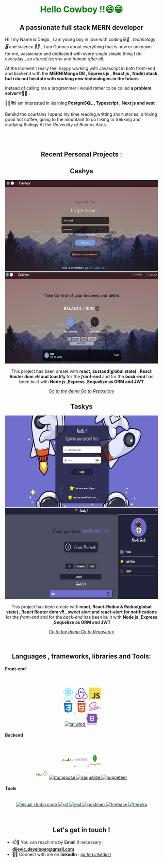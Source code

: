 <h1 style="color:green" align="center"> Hello Cowboy !!😄😁</h1>

<h2 align="center">A passionate <b>full stack MERN developer</b>
</h2>

Hi ! my Name is Diego , I am young boy in love with _coding💻🧑‍_ , _technology 🖥️_ and _science 🔭🔬_ , I am Curious about everything that is new or unknown for me, passionate and dedicated with every single simple thing I do everyday , an _eternal learner_ and _human after all_.

At the moment I really feel happy working with Javascript in both front-end and backend with the **MERN(Mongo DB , Express js , React js , Node) stack but i do not hesitate with working new technologies in the future.**

Instead of calling me a programmer I would rather to be called **a problem solver**⚒️🧮📱 .

🧑‍🚀📚I am interested in learning **PostgreSQL , Typescript , Next js and nest**

Behind the courtains I spend my time reading,writting short stories, drinking good hot coffee, going to the mountaint to do hiking or trekking and studying Biology At the _University of Buenos Aires_.

</br>
</br>

<h2 align="center">Recent Personal Projects :</h2>

<h2 align="center">Cashys</h2>
<div align="center" >
 <img src="./images/cashys1.png" alt="cashys screenshot" height="300" width="600"/>
 <img src="./images/cashys2.png" alt="cashys screenshot" height="300" width="600"/>
<p width="350" height="350" align="left">
 
 
This project has been create with **react, zustand(global state) , React Router dom v6 and toastify** 
for the **_front-end_** and for the **_back-end_** has been built with **Node js ,Express ,Sequelize as ORM  and JWT**
</p>

[ _Go to the demo_ ](https://cashys.netlify.app/)
[ _Go to Repository_ ](https://github.com/dijevic/cashys-front-end)

</div>

<h2 align="center">Taskys</h2>
<div align="center" >
 <img src="./images/taskys1.png" alt="cashys screenshot" height="300" width="600"/>
 <img src="./images/taskys.png" alt="cashys screenshot" height="300" width="600"/>
<p width="350" height="350" align="left">
 
 
This project has been create with **react, React-Redux & Redux(global state) , React Router dom v5 , sweet alert and react-alert for notifications** for the *front-end* and for the *back-end* has been built with **Node js ,Express ,Sequelize as ORM  and JWT**
</p>

[ _Go to the demo_ ](https://taskys.netlify.app/)
[ _Go to Repository_ ](https://github.com/dijevic/Tasky)

</div>

</br>

<h2 align="center">Languages , frameworks, libraries and Tools:</h2>

<h4>Front-end</h4>
</br>
</br>

<div align="center">
<a href="https://reactjs.org/" target="_blank"> <img src="https://raw.githubusercontent.com/devicons/devicon/master/icons/react/react-original-wordmark.svg" alt="react" width="40" height="40"/> </a>
<a href="https://redux.js.org" target="_blank"> <img src="https://raw.githubusercontent.com/devicons/devicon/master/icons/redux/redux-original.svg" alt="redux" width="40" height="40"/> </a>
<a href="https://developer.mozilla.org/en-US/docs/Web/JavaScript" target="_blank"> <img src="https://raw.githubusercontent.com/devicons/devicon/master/icons/javascript/javascript-original.svg" alt="javascript" width="40" height="40"/> </a>
</div>

<div align="center">
<a href="https://www.w3schools.com/css/" target="_blank"> <img src="https://raw.githubusercontent.com/devicons/devicon/master/icons/css3/css3-original-wordmark.svg" alt="css3" width="40" height="40"/> </a>
<a href="https://www.w3.org/html/" target="_blank"> <img src="https://raw.githubusercontent.com/devicons/devicon/master/icons/html5/html5-original-wordmark.svg" alt="html5" width="40" height="40"/> </a>
<a href="https://sass-lang.com" target="_blank"> <img src="https://raw.githubusercontent.com/devicons/devicon/master/icons/sass/sass-original.svg" alt="sass" width="40" height="40"/> </a>
</div>

<div align="center">
 <a href="https://tailwindcss.com/" target="_blank"> <img src="https://www.vectorlogo.zone/logos/tailwindcss/tailwindcss-icon.svg" alt="tailwind" width="40" height="40"/> </a>
<a href="https://getbootstrap.com" target="_blank"> <img src="https://raw.githubusercontent.com/devicons/devicon/master/icons/bootstrap/bootstrap-plain-wordmark.svg" alt="bootstrap" width="40" height="40"/> </a>
</div>

<h4>Backend</h4>
</br>
</br>

<div align="center">
<a href="https://nodejs.org" target="_blank"> <img src="https://raw.githubusercontent.com/devicons/devicon/master/icons/nodejs/nodejs-original-wordmark.svg" alt="nodejs" width="40" height="40"/> </a>
<a href="https://expressjs.com" target="_blank"> <img src="https://raw.githubusercontent.com/devicons/devicon/master/icons/express/express-original-wordmark.svg" alt="express" width="40" height="40"/> </a>
<a href="https://www.mongodb.com/" target="_blank"> <img src="https://raw.githubusercontent.com/devicons/devicon/master/icons/mongodb/mongodb-original-wordmark.svg" alt="mongodb" width="40" height="40"/> </a>
</div>

<div align="center">
<a href="https://www.mysql.com/" target="_blank"> <img src="https://raw.githubusercontent.com/devicons/devicon/master/icons/mysql/mysql-original-wordmark.svg" alt="mysql" width="40" height="40"/></a>
<a href="https://mongoosejs.com/" target="_blank"> <img src="https://avatars.githubusercontent.com/u/7552965?s=280&v=4" alt="mongoose" width="40" height="40"/> </a>
<a href="https://sequelize.org/" target="_blank"> <img src="https://miro.medium.com/max/724/1*Nt9mcMw6paQBnSH-i1zAKQ.png" alt="sequelize" width="40" height="40"/> </a>
<a href="https://github.com/puppeteer/puppeteer" target="_blank"> <img src="https://www.vectorlogo.zone/logos/pptrdev/pptrdev-official.svg" alt="puppeteer" width="40" height="40"/> </a>
</div>

<h4>Tools</h4>
</br>

<div align="center">
<a href="https://code.visualstudio.com/" target="_blank"> <img src="https://upload.wikimedia.org/wikipedia/commons/thumb/9/9a/Visual_Studio_Code_1.35_icon.svg/2048px-Visual_Studio_Code_1.35_icon.svg.png" alt="visual studio code" width="40" height="40"/> </a> 
<a href="https://git-scm.com/" target="_blank"> <img src="https://www.vectorlogo.zone/logos/git-scm/git-scm-icon.svg" alt="git" width="40" height="40"/> </a>
<a href="https://jestjs.io" target="_blank"> <img src="https://www.vectorlogo.zone/logos/jestjsio/jestjsio-icon.svg" alt="jest" width="40" height="40"/> </a>
<a href="https://postman.com" target="_blank"> <img src="https://www.vectorlogo.zone/logos/getpostman/getpostman-icon.svg" alt="postman" width="40" height="40"/> </a> 
<a href="https://firebase.google.com/" target="_blank"> <img src="https://www.vectorlogo.zone/logos/firebase/firebase-icon.svg" alt="firebase" width="40" height="40"/> </a>
<a href="https://heroku.com" target="_blank"> <img src="https://www.vectorlogo.zone/logos/heroku/heroku-icon.svg" alt="heroku" width="40" height="40"/> </a>

</div>

</br>

</br>

<h2 align="center">Let's get in touch !</h2>

- 📫📩 You can reach me by **Email** if necessary : **dijevic.developer@gmail.com**
- 🔎🔎 Connect with me on **linkedIn** : [_go to LinkedIn !_](https://linkedin.com/in/https://www.linkedin.com/in/diego-vielma-133003170/)
